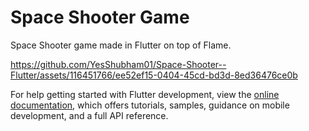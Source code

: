# Space Shooter Game

Space Shooter game made in Flutter on top of Flame.

https://github.com/YesShubham01/Space-Shooter--Flutter/assets/116451766/ee52ef15-0404-45cd-bd3d-8ed36476ce0b



For help getting started with Flutter development, view the
[online documentation](https://docs.flutter.dev/), which offers tutorials,
samples, guidance on mobile development, and a full API reference.
